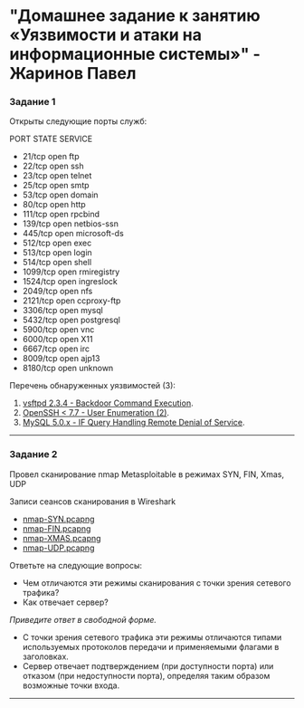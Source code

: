 # "Домашнее задание к занятию «Уязвимости и атаки на информационные системы»" - Жаринов Павел

### Задание 1

Открыты следующие порты служб:

  PORT     STATE SERVICE
* 21/tcp   open  ftp
* 22/tcp   open  ssh
* 23/tcp   open  telnet
* 25/tcp   open  smtp
* 53/tcp   open  domain
* 80/tcp   open  http
* 111/tcp  open  rpcbind
* 139/tcp  open  netbios-ssn
* 445/tcp  open  microsoft-ds
* 512/tcp  open  exec
* 513/tcp  open  login
* 514/tcp  open  shell
* 1099/tcp open  rmiregistry
* 1524/tcp open  ingreslock
* 2049/tcp open  nfs
* 2121/tcp open  ccproxy-ftp
* 3306/tcp open  mysql
* 5432/tcp open  postgresql
* 5900/tcp open  vnc
* 6000/tcp open  X11
* 6667/tcp open  irc
* 8009/tcp open  ajp13
* 8180/tcp open  unknown

Перечень обнаруженных уязвимостей (3):
1. [vsftpd 2.3.4 - Backdoor Command Execution](https://www.exploit-db.com/exploits/49757). 
2. [OpenSSH < 7.7 - User Enumeration (2)](https://www.exploit-db.com/exploits/45939). 
3. [MySQL 5.0.x - IF Query Handling Remote Denial of Service](https://www.exploit-db.com/exploits/30020).

---
### Задание 2

Провел сканирование nmap Metasploitable в режимах SYN, FIN, Xmas, UDP

Записи сеансов сканирования в Wireshark
- [nmap-SYN.pcapng](https://github.com/zharinovpy/sdb/blob/main/nmap-SYN.pcapng)
- [nmap-FIN.pcapng](https://github.com/zharinovpy/sdb/blob/main/nmap-FIN.pcapng)
- [nmap-XMAS.pcapng](https://github.com/zharinovpy/sdb/blob/main/nmap-XMAS.pcapng)
- [nmap-UDP.pcapng](https://github.com/zharinovpy/sdb/blob/main/nmap-UDP.pcapng)

Ответьте на следующие вопросы:

- Чем отличаются эти режимы сканирования с точки зрения сетевого трафика?
- Как отвечает сервер?

*Приведите ответ в свободной форме.*

- С точки зрения сетевого трафика эти режимы отличаются типами используемых протоколов передачи и применяемыми флагами в заголовках. 
- Сервер отвечает подтверждением (при доступности порта) или отказом (при недоступности порта), определяя таким образом возможные точки входа.
---
